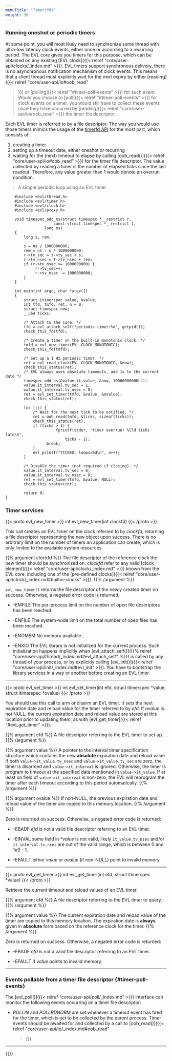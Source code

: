 ```yaml
---
menuTitle: "Timer(fd)"
weight: 30
---
```


### Running oneshot or periodic timers

At some point, you will most likely need to synchronize some thread
with ultra-low latency clock events, either once or according to a
recurring period. The EVL core gives you timers for this purpose,
which can be obtained on any existing [EVL clock]({{< relref
"core/user-api/clocks/_index.md" >}}). EVL timers support synchronous
delivery, there is no asynchronous notification mechanism of clock
events. This means that a client thread must explicitly wait for the
next expiry by either [reading]({{< relref "core/user-api/io#oob_read"
>}}) or [polling]({{< relref "#timer-poll-events" >}}) for such event.
Would you choose to [poll]({{< relref "#timer-poll-events" >}}) for
clock events on a timer, you would still have to collect these events
once they have occurred by [reading]({{< relref
"core/user-api/io#oob_read" >}}) the timer file descriptor.

Each EVL timer is referred to by a file descriptor. The way you would
use those timers mimics the usage of the [timerfd
API](http://man7.org/linux/man-pages/man2/timerfd_create.2.html) for
the most part, which consists of:

1. creating a timer
2. setting up a timeout date, either oneshot or recurring
3. waiting for the (next) timeout to elapse by calling
   [oob_read()]({{< relref "core/user-api/io#oob_read" >}}) for the
   timer file descriptor. The value collected by reading a timer is the
   number of elapsed ticks since the last readout. Therefore, any
   value greater than 1 would denote an overrun condition.

> A simple periodic loop using an EVL timer

```
	#include <evl/thread.h>
	#include <evl/timer.h>
	#include <evl/clock.h>
	#include <evl/proxy.h>

	void timespec_add_ns(struct timespec *__restrict r,
	     		     const struct timespec *__restrict t,
			     long ns)
	{
		long s, rem;

		s = ns / 1000000000;
		rem = ns - s * 1000000000;
		r->tv_sec = t->tv_sec + s;
		r->tv_nsec = t->tv_nsec + rem;
		if (r->tv_nsec >= 1000000000) {
		     r->tv_sec++;
		     r->tv_nsec -= 1000000000;
		}
	}

	int main(int argc, char *argv[])
	{
		struct itimerspec value, ovalue;
		int tfd, tmfd, ret, n = 0;
		struct timespec now;
		__u64 ticks;

		/* Attach to the core. */
		tfd = evl_attach_self("periodic-timer:%d", getpid());
		check_this_fd(tfd);

		/* Create a timer on the built-in monotonic clock. */
		tmfd = evl_new_timer(EVL_CLOCK_MONOTONIC);
		check_this_fd(tmfd);

		/* Set up a 1 Hz periodic timer. */
		ret = evl_read_clock(EVL_CLOCK_MONOTONIC, &now);
		check_this_status(ret);
		/* EVL always uses absolute timeouts, add 1s to the current date */
		timespec_add_ns(&value.it_value, &now, 1000000000ULL);
		value.it_interval.tv_sec = 1;
		value.it_interval.tv_nsec = 0;
		ret = evl_set_timer(tmfd, &value, &ovalue);
		check_this_status(ret);

		for (;;) {
		    /* Wait for the next tick to be notified. */
		    ret = oob_read(tmfd, &ticks, sizeof(ticks));
		    check_this_status(ret);
		    if (ticks > 1) {
		       	      fprintf(stder, "timer overrun! %lld ticks late\n",
			      	      ticks - 1);
			      break;
		    }
		    evl_printf("TICKED, loops=%d\n", n++);
		}

		/* Disable the timer (not required if closing). */
		value.it_interval.tv_sec = 0;
		value.it_interval.tv_nsec = 0;
		ret = evl_set_timer(tmfd, &value, NULL);
		check_this_status(ret);

		return 0;
}
```

### Timer services

{{< proto evl_new_timer >}}
int evl_new_timer(int clockfd)
{{< /proto >}}

This call creates an EVL timer on the clock referred to by _clockfd_,
returning a file descriptor representing the new object upon
success. There is no arbitrary limit on the number of timers an
application can create, which is only limited to the available system
resources.

{{% argument clockfd %}}
The file descriptor of the reference clock the new timer should be
synchronized on. _clockfd_ refer to any valid [clock element]({{<
relref "core/user-api/clock/_index.md" >}}) known from the EVL core,
including one of the [pre-defined clocks]({{< relref
"core/user-api/clock/_index.md#builtin-clocks" >}}).
{{% /argument %}}

`evl_new_timer()` returns the file descriptor of the newly created
timer on success. Otherwise, a negated error code is returned:

- -EMFILE	The per-process limit on the number of open file descriptors
		has been reached.

- -ENFILE	The system-wide limit on the total number of open files
		has been reached.

- -ENOMEM	No memory available.

- -ENXIO	The EVL library is not initialized for the current process.
  		Such initialization happens implicitly when
  		[evl_attach_self()]({{% relref
  		"core/user-api/thread/_index.md#evl_attach_self" %}})
  		is called by any thread of your process, or by
  		explicitly calling [evl_init()]({{< relref
  		"core/user-api/init/_index.md#evl_init" >}}). You have
  		to bootstrap the library services in a way or another
  		before creating an EVL timer.

---

{{< proto evl_set_timer >}}
int evl_set_timer(int efd, struct itimerspec *value, struct itimerspec *ovalue)
{{< /proto >}}

You should use this call to arm or disarm an EVL timer. It sets the
next expiration date and reload value for the timer referred to by
_efd_. If _ovalue_ is not NULL, the current expiration date and reload
value are stored at this location prior to updating them, as with
[evl_get_timer]({{< relref "#evl_get_timer" >}}).

{{% argument efd %}}
A file descriptor referring to the EVL timer to set up.
{{% /argument %}}

{{% argument value %}}
A pointer to the interval timer specification structure which contains
the new **absolute** expiration date and reload value.  If both
`value->it_value.tv_nsec` and `value->it_value.tv_sec` are zero, the
timer is disarmed and `value->it_interval` is ignored. Otherwise, the
timer is program to timeout at the specified date mentioned in
`value->it_value`. If at least on field of `value->it_interval` is
non-zero, the EVL will reprogram the timer after each timeout
according to this period automatically.
{{% /argument %}}

{{% argument ovalue %}}
If non-NULL, the previous expiration date and reload value of the timer
are copied to this memory location.
{{% /argument %}}

Zero is returned on success.  Otherwise, a negated error code is
returned:

- -EBADF	 _efd_ is not a valid file descriptor referring to an EVL
  		 timer.

- -EINVAL 	 some field in *_value_ is not valid, likely
  	     	 `it_value.tv_nsec` and/or `it_interval.tv_nsec`
		 are out of the valid range, which is between 0
		 and 1e9 - 1.

- -EFAULT	 either _value_ or _ovalue_ (if non-NULL) point to invalid
  		 memory.

---

{{< proto evl_get_timer >}}
int evl_get_timer(int efd, struct itimerspec *value)
{{< /proto >}}

Retrieve the current timeout and reload values of an EVL timer.

{{% argument efd %}}
A file descriptor referring to the EVL timer to query.
{{% /argument %}}

{{% argument value %}}
The current expiration date and reload value of the timer are copied
to this memory location. The expiration date is **always** given in
**absolute** form based on the reference clock for the timer.
{{% /argument %}}

Zero is returned on success.  Otherwise, a negated error code is
returned:

- -EBADF	 _efd_ is not a valid file descriptor referring to an EVL
  		 timer.

- -EFAULT	 if _value_ points to invalid memory.

---

### Events pollable from a timer file descriptor {#timer-poll-events}

The [evl_poll()]({{< relref "core/user-api/poll/_index.md" >}})
interface can monitor the following events occurring on a timer
file descriptor:

- _POLLIN_ and _POLLRDNORM_ are set whenever a timeout event has fired
  for the timer, which is yet to be collected by the parent
  process. Timer events should be awaited for and collected by a call
  to [oob_read()]({{< relref "core/user-api/io/_index.md#oob_read"
  >}}).

---

{{<lastmodified>}}
